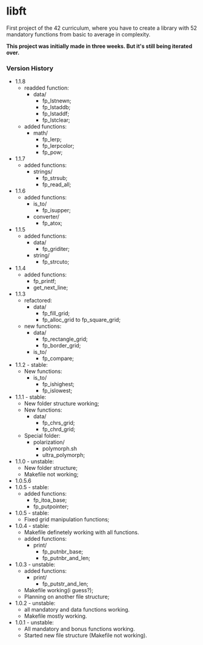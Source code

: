 # libft
First project of the 42 curriculum, where you have to create a library with 52 mandatory functions from basic to average in complexity.

**This project was initially made in three weeks. But it's still being iterated over.**  

### Version History
- 1.1.8  
	- readded function:  
		- data/
			- fp_lstnewn;  
			- fp_lstaddb;  
			- fp_lstaddf;  
			- fp_lstclear; 
	- added functions: 
		- math/
			- fp_lerp;  
			- fp_lerpcolor;
			- fp_pow;
- 1.1.7  
	- added functions:  
		- strings/  
			- fp_strsub;  
			- fp_read_all;  
- 1.1.6  
	- added functions:  
		- is_to/  
			- fp_isupper;  
		- converter/  
			- fp_atox;  
- 1.1.5  
	- added functions:  
		- data/  
			- fp_griditer;  
		- string/  
			- fp_strcuto;  
- 1.1.4  
	- added functions:  
		- fp_printf;  
		- get_next_line;  
- 1.1.3   
	- refactored:  
		- data/  
			- fp_fill_grid;  
			- fp_alloc_grid to fp_square_grid;  
	- new functions:  
		- data/  
			- fp_rectangle_grid;  
			- fp_border_grid; 
		- is_to/  
			- fp_compare;   
- 1.1.2 - stable:  
	- New functions:  
		- is_to/  
			- fp_ishighest;  
			- fp_islowest;   
- 1.1.1 - stable:  
	- New folder structure working;  
	- New functions:  
		- data/  
			- fp_chrs_grid;  
			- fp_chrd_grid;  
	- Special folder:  
		- polarization/  
			- polymorph.sh  
			- ultra_polymorph;  
- 1.1.0 - unstable:  
	- New folder structure;  
	- Makefile not working;  
- 1.0.5.6  
- 1.0.5 - stable:  
	- added functions:  
		- fp_itoa_base;  
		- fp_putpointer;  
- 1.0.5 - stable:  
	- Fixed grid manipulation functions;  
- 1.0.4 - stable:  
	- Makefile definetely working with all functions. 
	- added functions:  
		- print/  
			- fp_putnbr_base;  
			- fp_putnbr_and_len;  
- 1.0.3 - unstable:  
	- added functions:  
		- print/  
			- fp_putstr_and_len;   
	- Makefile working(i guess?);  
	- Planning on another file structure;  
- 1.0.2 - unstable:  
	- all mandatory and data functions working.  
	- Makefile mostly working.
- 1.0.1 - unstable:  
	- All mandatory and bonus functions working.  
	- Started new file structure (Makefile not working).  
